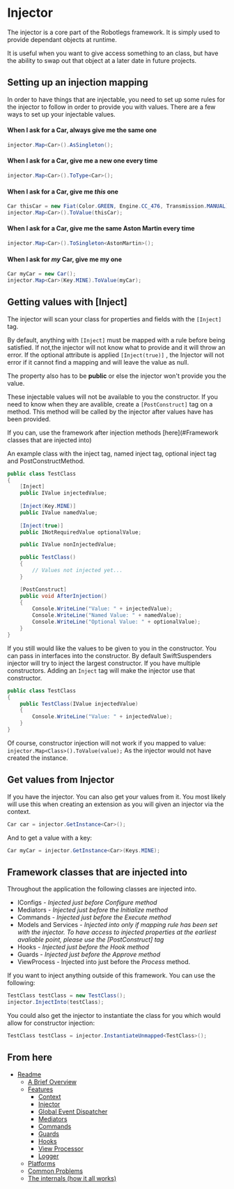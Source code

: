 
Injector
======

The injector is a core part of the Robotlegs framework. It is simply used to provide dependant objects at runtime.

It is useful when you want to give access something to an class, but have the ability to swap out that object at a later date in future projects.


Setting up an injection mapping
--------------------------------------

In order to have things that are injectable, you need to set up some rules for the injector to follow in order to provide you with values. There are a few ways to set up your injectable values.

#### When I ask for a Car, always give me the same one

```csharp
injector.Map<Car>().AsSingleton();
```

####  When I ask for a Car, give me a new one every time

```csharp
injector.Map<Car>().ToType<Car>();
```

#### When I ask for a Car, give me _this_ one

```csharp
Car thisCar = new Fiat(Color.GREEN, Engine.CC_476, Transmission.MANUAL);
injector.Map<Car>().ToValue(thisCar);
```

#### When I ask for a Car, give me the same Aston Martin every time

```csharp
injector.Map<Car>().ToSingleton<AstonMartin>();
```

#### When I ask for _my_ Car, give me my one

```csharp
Car myCar = new Car();
injector.Map<Car>(Key.MINE).ToValue(myCar);
```


Getting values with [Inject]
---------------------------------

The injector will scan your class for properties and fields with the ```[Inject]``` tag.

By default, anything with ```[Inject]``` must be mapped with a rule before being satisfied. If not,the injector will not know what to provide and it will throw an error.
If the optional attribute is applied ```[Inject(true)]``` , the Injector will not error if it cannot find a mapping and will leave the value as null.

The property also has to be **public** or else the injector won't provide you the value.

These injectable values will not be available to you the constructor. If you need to know when they are avalible, create a ```[PostConstruct]``` tag on a method. This method will be called by the injector after values have has been provided. 

If you can, use the framework after injection methods [here](#Framework classes that are injected into)

An example class with the inject tag, named inject tag, optional inject tag and PostConstructMethod.

```csharp
public class TestClass
{
	[Inject]
	public IValue injectedValue;
	
	[Inject(Key.MINE)]
	public IValue namedValue;
	
	[Inject(true)]
	public INotRequiredValue optionalValue;

	public IValue nonInjectedValue;

	public TestClass()
	{
		// Values not injected yet...
	}

	[PostConstruct]
	public void AfterInjection()
	{
		Console.WriteLine("Value: " + injectedValue);
		Console.WriteLine("Named Value: " + namedValue);
		Console.WriteLine("Optional Value: " + optionalValue);
	}
}
```

If you still would like the values to be given to you in the constructor. You can pass in interfaces into the constructor. By default SwiftSuspenders injector will try to inject the largest constructor. If you have multiple constructors. Adding an ```Inject``` tag will make the injector use that constructor.

```csharp
public class TestClass
{
	public TestClass(IValue injectedValue)
	{
		Console.WriteLine("Value: " + injectedValue);
	}
}
```

Of course, constructor injection will not work if you mapped to value:
```injector.Map<Class>().ToValue(value);``` 
As the injector would not have created the instance.


Get values from Injector
----------------------------

If you have the injector. You can also get your values from it.
You most likely will use this when creating an extension as you will given an injector via the context.

```csharp
Car car = injector.GetInstance<Car>();
```

And to get a value with a key:

```csharp
Car myCar = injector.GetInstance<Car>(Keys.MINE); 
```


Framework classes that are injected into
----------------------------

Throughout the application the following classes are injected into.

* IConfigs - _Injected just before Configure method_
* Mediators - _Injected just before the Initialize method_
* Commands - _Injected just before the Execute method_
* Models and Services - _Injected into only if mapping rule has been set with the injector._
	_To have access to injected properties at the earliest avaliable point, please use the [PostConstruct] tag_
* Hooks - _Injected just before the Hook method_
* Guards - _Injected just before the Approve method_
* ViewProcess - Injected into just before the _Process_ method.

If you want to inject anything outside of this framework. You can use the following:

```csharp
TestClass testClass = new TestClass();
injector.InjectInto(testClass);
```

You could also get the injector to instantiate the class for you which would allow for constructor injection:

```csharp
TestClass testClass = injector.InstantiateUnmapped<TestClass>();
```

From here
------------

* [Readme](../../README.md)
	* [A Brief Overview](../ABriefOverview.md)
	* [Features](../Features.md)
		* [Context](./Context.md)
		* [Injector](./Injector.md)
		* [Global Event Dispatcher](./GlobalEventDispatcher.md)
		* [Mediators](./Mediators.md)
		* [Commands](./Commands.md)
		* [Guards](./Guards.md)
		* [Hooks](./Hooks.md)
		* [View Processor](./ViewProcessor.md)
		* [Logger](./Logger.md)
	* [Platforms](../Platforms.md)
	* [Common Problems](../CommonProblems.md)
	* [The internals (how it all works)](../TheInternals.md)